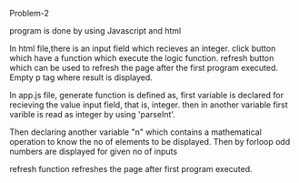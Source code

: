 Problem-2

program is done by using Javascript and html

In html file,there is an input field which recieves an integer.
click button which have a function which execute the logic function.
refresh button which can be used to refresh the page after the first program executed.
Empty p tag where result is displayed.

In app.js file,
generate function is defined as,
first variable is declared for recieving the value input field, that is, integer.
then in another variable first varible is read as integer by using 'parseInt'.

Then declaring another variable "n" which contains a mathematical operation to know the no of elements to be displayed.
Then by forloop
odd numbers are displayed for given no of inputs

refresh function refreshes the page after first program executed.
